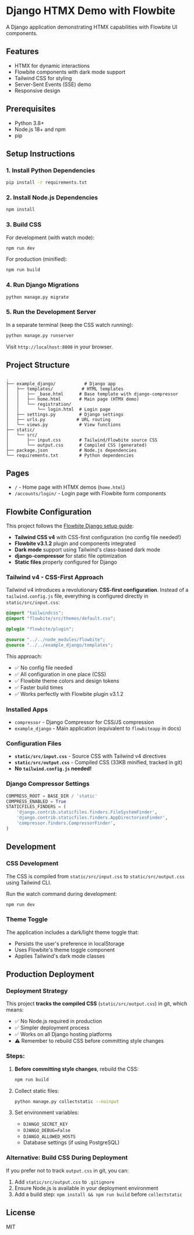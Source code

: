 # Django HTMX Demo with Flowbite

A Django application demonstrating HTMX capabilities with Flowbite UI components.

## Features

- HTMX for dynamic interactions
- Flowbite components with dark mode support
- Tailwind CSS for styling
- Server-Sent Events (SSE) demo
- Responsive design

## Prerequisites

- Python 3.8+
- Node.js 18+ and npm
- pip

## Setup Instructions

### 1. Install Python Dependencies

```bash
pip install -r requirements.txt
```

### 2. Install Node.js Dependencies

```bash
npm install
```

### 3. Build CSS

For development (with watch mode):
```bash
npm run dev
```

For production (minified):
```bash
npm run build
```

### 4. Run Django Migrations

```bash
python manage.py migrate
```

### 5. Run the Development Server

In a separate terminal (keep the CSS watch running):
```bash
python manage.py runserver
```

Visit `http://localhost:8000` in your browser.

## Project Structure

```
.
├── example_django/           # Django app
│   ├── templates/           # HTML templates
│   │   ├── _base.html      # Base template with django-compressor
│   │   ├── home.html       # Main page (HTMX demo)
│   │   └── registration/
│   │       └── login.html  # Login page
│   ├── settings.py         # Django settings
│   ├── urls.py            # URL routing
│   └── views.py            # View functions
├── static/
│   └── src/
│       ├── input.css       # Tailwind/Flowbite source CSS
│       └── output.css      # Compiled CSS (generated)
├── package.json            # Node.js dependencies
└── requirements.txt        # Python dependencies
```

## Pages

- `/` - Home page with HTMX demos (`home.html`)
- `/accounts/login/` - Login page with Flowbite form components

## Flowbite Configuration

This project follows the [Flowbite Django setup guide](https://flowbite.com/docs/getting-started/django/):

- **Tailwind CSS v4** with CSS-first configuration (no config file needed!)
- **Flowbite v3.1.2** plugin and components integrated
- **Dark mode** support using Tailwind's class-based dark mode
- **django-compressor** for static file optimization
- **Static files** properly configured for Django

### Tailwind v4 - CSS-First Approach

Tailwind v4 introduces a revolutionary **CSS-first configuration**. Instead of a `tailwind.config.js` file, everything is configured directly in `static/src/input.css`:

```css
@import "tailwindcss";
@import "flowbite/src/themes/default.css";

@plugin "flowbite/plugin";

@source "../../node_modules/flowbite";
@source "../../example_django/templates";
```

This approach:
- ✅ No config file needed
- ✅ All configuration in one place (CSS)
- ✅ Flowbite theme colors and design tokens
- ✅ Faster build times
- ✅ Works perfectly with Flowbite plugin v3.1.2

### Installed Apps
- `compressor` - Django Compressor for CSS/JS compression
- `example_django` - Main application (equivalent to `flowbiteapp` in docs)

### Configuration Files
- **`static/src/input.css`** - Source CSS with Tailwind v4 directives
- **`static/src/output.css`** - Compiled CSS (33KB minified, tracked in git)
- **No `tailwind.config.js` needed!**

### Django Compressor Settings
```python
COMPRESS_ROOT = BASE_DIR / 'static'
COMPRESS_ENABLED = True
STATICFILES_FINDERS = (
    'django.contrib.staticfiles.finders.FileSystemFinder',
    'django.contrib.staticfiles.finders.AppDirectoriesFinder',
    'compressor.finders.CompressorFinder',
)
```

## Development

### CSS Development

The CSS is compiled from `static/src/input.css` to `static/src/output.css` using Tailwind CLI.

Run the watch command during development:
```bash
npm run dev
```

### Theme Toggle

The application includes a dark/light theme toggle that:
- Persists the user's preference in localStorage
- Uses Flowbite's theme toggle component
- Applies Tailwind's dark mode classes

## Production Deployment

### Deployment Strategy

This project **tracks the compiled CSS** (`static/src/output.css`) in git, which means:
- ✅ No Node.js required in production
- ✅ Simpler deployment process
- ✅ Works on all Django hosting platforms
- ⚠️ Remember to rebuild CSS before committing style changes

### Steps:

1. **Before committing style changes**, rebuild the CSS:
   ```bash
   npm run build
   ```

2. Collect static files:
   ```bash
   python manage.py collectstatic --noinput
   ```

3. Set environment variables:
   - `DJANGO_SECRET_KEY`
   - `DJANGO_DEBUG=False`
   - `DJANGO_ALLOWED_HOSTS`
   - Database settings (if using PostgreSQL)

### Alternative: Build CSS During Deployment

If you prefer not to track `output.css` in git, you can:
1. Add `static/src/output.css` to `.gitignore`
2. Ensure Node.js is available in your deployment environment
3. Add a build step: `npm install && npm run build` before `collectstatic`

## License

MIT
